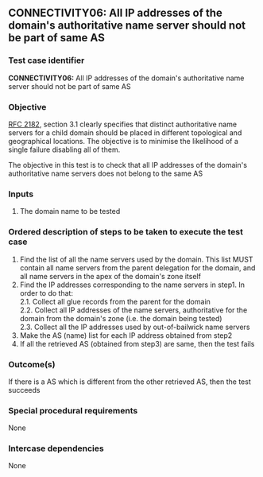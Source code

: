 ## CONNECTIVITY06: All IP addresses of the domain's authoritative name server should not be part of same AS


### Test case identifier

**CONNECTIVITY06:** All IP addresses of the domain's authoritative name server should not be part of same AS 

### Objective
[RFC 2182](http://tools.ietf.org/html/rfc2182), section 3.1 clearly specifies that distinct authoritative name servers for a child domain should be placed in different topological and geographical locations. The objective is to minimise the likelihood of a single failure disabling all of them. 

The objective in this test is to check that all IP addresses of the domain's authoritative name servers does not belong to the same AS


### Inputs

1. The domain name to be tested

### Ordered description of steps to be taken to execute the test case

1. Find the list of all the name servers used by the domain. This list MUST contain all name servers from the parent delegation for the domain, and all name servers in the apex of the domain's zone itself
2. Find the IP addresses corresponding to the name servers in step1. In order to do that: <br/>
2.1. Collect all glue records from the parent for the domain <br/>
2.2. Collect all IP addresses of the name servers, authoritative for the domain from the domain's zone (i.e. the domain being tested) <br/>
2.3. Collect all the IP addresses used by out-of-bailwick name servers <br/>
3. Make the AS (name) list for each IP address obtained from step2
4. If all the retrieved AS (obtained from step3) are same, then the test fails

### Outcome(s)

If there is a AS which is different from the other retrieved AS, then the test succeeds

### Special procedural requirements

None

### Intercase dependencies

None

